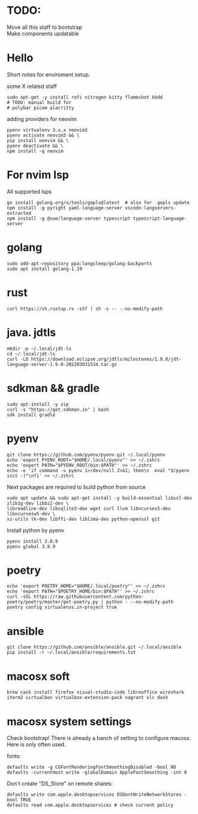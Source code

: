 # TODO:
Move all this staff to bootstrap  
Make components updatable

# Hello
Short notes for enviroment setup.

some X related staff
```
sudo apt-get -y install rofi nitrogen kitty flameshot kbdd
# TODO: manual build for
# polybar picom alacritty
```
adding providers for neovim
```
pyenv virtualenv 3.x.x neovim3
pyenv activate neovim3 && \
pip install neovim && \
pyenv deactivate && \
npm install -g neovim
```

# For nvim lsp
All supported lsps
```
go install golang.org/x/tools/gopls@latest  # also for  gopls update
npm install -g pyright yaml-language-server vscode-langservers-extracted
npm install -g @vue/language-server typescript typescript-language-server
```

# golang
```
sudo add-apt-repository ppa:longsleep/golang-backports
sudo apt install golang-1.19
```

# rust
```
curl https://sh.rustup.rs -sSf | sh -s -- --no-modify-path
```

# java. jdtls
```
mkdir -p ~/.local/jdt-ls
cd ~/.local/jdt-ls
curl -LO https://download.eclipse.org/jdtls/milestones/1.9.0/jdt-language-server-1.9.0-202203031534.tar.gz
```

# sdkman && gradle
```
sudo apt-install -y zip
curl -s "https://get.sdkman.io" | bash
sdk install gradle
```

# pyenv
```
git clone https://github.com/pyenv/pyenv.git ~/.local/pyenv
echo 'export PYENV_ROOT="$HOME/.local/pyenv"' >> ~/.zshrc
echo 'export PATH="$PYENV_ROOT/bin:$PATH"' >> ~/.zshrc
echo -e 'if command -v pyenv 1>/dev/null 2>&1; then\n  eval "$(pyenv init -)"\nfi' >> ~/.zshrc
```

Next packages are required to build python from source
```
sudo apt update && sudo apt-get install -y build-essential libssl-dev zlib1g-dev libbz2-dev \
libreadline-dev libsqlite3-dev wget curl llvm libncurses5-dev libncursesw5-dev \
xz-utils tk-dev libffi-dev liblzma-dev python-openssl git
```

Install python by pyenv
```
pyenv install 3.8.9
pyenv global 3.8.9
```

# poetry
```
echo 'export POETRY_HOME="$HOME/.local/poetry"' >> ~/.zshrc
echo 'export PATH="$POETRY_HOME/bin:$PATH"' >> ~/.zshrc
curl -sSL https://raw.githubusercontent.com/python-poetry/poetry/master/get-poetry.py | python - --no-modify-path
poetry config virtualenvs.in-project true
```

# ansible
```
git clone https://github.com/ansible/ansible.git ~/.local/ansible
pip install -r ~/.local/ansible/requirements.txt
```


# macosx soft
```
brew cask install firefox visual-studio-code libreoffice wireshark iterm2 virtualbox virtualbox-extension-pack vagrant vlc dash
```

# macosx system settings
Check bootstrap! There is already a banch of setting to configure macosx. Here is only often used.

fonts:
```
defaults write -g CGFontRenderingFontSmoothingDisabled -bool NO
defaults -currentHost write -globalDomain AppleFontSmoothing -int 0
```

Don't create "DS_Store" on remote shares:
```
defaults write com.apple.desktopservices DSDontWriteNetworkStores -bool TRUE
defaults read com.apple.desktopservices # check current policy
```
